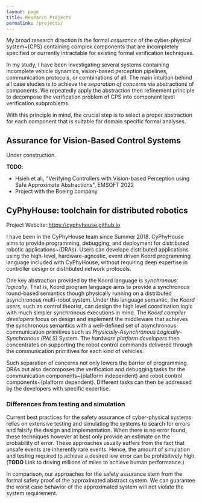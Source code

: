 ```yaml
---
layout: page
title: Research Projects
permalink: /projects/
---
```


My broad research direction is the formal *assurance* of the cyber-physical system~(CPS) containing complex components that are incompletely specified or currently intractable for existing formal verification techniques.

In my study, I have been investigating several systems containing incomplete vehicle dynamics, vision-based perception pipelines, communication protocols, or combinations of all.
The main intuition behind all case studies is to achieve the *separation of concerns* via abstractions of components.
We repeatedly apply the abstraction then refinement principle to decompose the verification problem of CPS into component level verification subproblems.

With this principle in mind,
the crucial step is to select a proper abstraction for each component that is suitable for domain specific formal analyses.


## Assurance for Vision-Based Control Systems

Under construction.

**TODO**:
+ Hsieh et al., "Verifying Controllers with Vision-based Perception using Safe Approximate Abstractions", EMSOFT 2022
+ Project with the Boeing company.


## CyPhyHouse: toolchain for distributed robotics

Project Webcite: https://cyphyhouse.github.io

I have been in the CyPhyHouse team since Summer 2018. CyPhyHouse aims to provide programming, debugging, and deployment for distributed robotic applications~(DRAs). Users can develope distributed applications using the high-level, hardware-agnostic, event driven Koord programming language included with CyPhyHouse, without requiring deep expertise in controller design or distributed network protocols.

One key abstraction provided by the Koord language is *synchronous logically*.
That is, Koord program language aims to provide a synchronous round-based semantics though physically running on a distributed asynchronous multi-robot system.
Under this language semantic, the *Koord users*, such as control theorist, can design the high level coordination logic with much simpler synchronous executions in mind.
The *Koord compiler developers* focus on design and implement the middleware that achieves the synchronous semantics with a well-defined set of asynchronous communication primitives such as *Physically-Asynchronous Logically-Synchronous (PALS)* System.
The *hardware platform developers* then concentrates on supporting the robot control commands delivered through the communication primitives for each kind of vehicles.

Such separation of concerns not only lowers the barrier of programming DRAs but also decomposes the verification and debugging tasks for the communication components~(platform independent) and robot control components~(platform dependent).
Different tasks can then be addressed by the developers with specific expertise.


### Differences from testing and simulation

Current best practices for the safety assurance of cyber-physical systems relies on extensive testing and simulating the systems to search for errors and falsify the design and implementation.
When there is no error found, these techniques however at best only provide an estimate on the probability of error.
These approaches usually suffers from the fact that unsafe events are inherently rare events.
Hence, the amount of simulation and testing required to achieve a desired low error can be prohibitively high. (**TODO** Link to driving millions of miles to achieve human performance.)

In comparison, our approaches for the safety assurance stem from the formal safety proof of the approximated abstract system.
We can guarantee the worst case behavior of the approximated system will not violate the system requirement.

